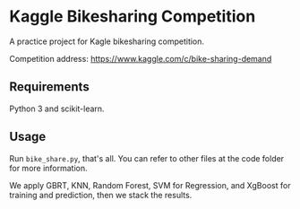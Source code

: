 # Kaggle Bikesharing Competition

A practice project for Kagle bikesharing competition.

Competition address: https://www.kaggle.com/c/bike-sharing-demand

## Requirements

Python 3 and scikit-learn.

## Usage

Run `bike_share.py`, that's all. You can refer to other files at the code folder for more information.

We apply GBRT, KNN, Random Forest, SVM for Regression, and XgBoost for training and prediction, then we stack the results.
